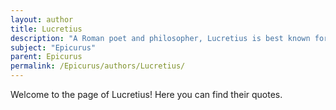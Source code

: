 ```yaml
---
layout: author
title: Lucretius
description: "A Roman poet and philosopher, Lucretius is best known for his work 'De Rerum Natura' which explores Epicurean philosophy and argues for a materialistic view of the universe."
subject: "Epicurus"
parent: Epicurus
permalink: /Epicurus/authors/Lucretius/
---
```


Welcome to the page of Lucretius! Here you can find their quotes.
